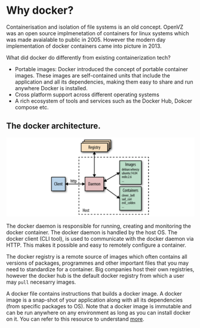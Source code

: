 #  Why docker?
Containerisation and isolation of file systems is an old concept. OpenVZ was an open source implmenetation of containers for linux systems which was made avaialable to public in 2005. However the modern day implementation of docker containers came into picture in 2013.

What did docker do differently from existing containerization tech?
- Portable images: Docker introduced the concept of portable container images. These images are self-contained units that include the application and all its dependencies, making them easy to share and run anywhere Docker is installed.
- Cross platform support across different operating systems
- A rich ecosystem of tools and services such as the Docker Hub, Dokcer compose etc. 

## The docker architecture.
![Docker Architecture](./assets/dockerArch.png)

The docker daemon is responsible for running, creating and monitoring the docker container. The docker daemon is handled by the host OS. The docker client (CLI tool), is used to communicate with the docker daemon via HTTP. This makes it possible and easy to remotely configure a container.  

The docker registry is a remote source of images which often contains all versions of packages, programmes and other important files that you may need to standardize for a container. Big companies host their own registries, however the docker hub is the default docker registry from which a user may `pull` necesarry images.

A docker file contains instructions that builds a docker image. A docker image is a snap-shot of your application along with all its dependencies (from specific packages to OS). Note that a docker image is immutable and can be run anywhere on any environment as long as you can install docker on it. You can refer to this resource to understand [more](https://www.youtube.com/watch?v=Ud7Npgi6x8E).

